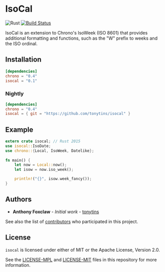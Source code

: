 # IsoCal

![Rust](https://github.com/tonytins/isocal/workflows/Rust/badge.svg) [![Build Status](https://travis-ci.org/tonytins/isocal.svg?branch=master)](https://travis-ci.org/tonytins/isocal)

IsoCal is an extension to Chrono's IsoWeek (ISO 8601) that provides additional formatting and functions, such as the "W" prefix to weeks and the ISO ordinal.

## Installation

```toml
[dependencies]
chrono = "0.4"
isocal = "0.1"
```


### Nightly

```toml
[dependencies]
chrono = "0.4"
isocal = { git = "https://github.com/tonytins/isocal" }
```

## Example

```rust
extern crate isocal; // Rust 2015
use isocal::IsoDate;
use chrono::{Local, IsoWeek, Datelike};
    
fn main() {
    let now = Local::now();
    let isow = now.iso_week();

    println!("{}", isow.week_fancy());
}
```

## Authors

- **Anthony Foxclaw** - _Initial work_ - [tonytins](https://github.com/tonytins)

See also the list of [contributors](https://github.com/tonytins/isow/contributors) who participated in this project.

## License

`isocal` is licensed under either of MIT or the Apache License, Version 2.0.

See the [LICENSE-MPL](LICENSE-APACHE) and [LICENSE-MIT](LICENSE-MIT) files in this repository for more information.
